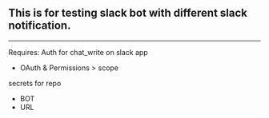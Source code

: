 This is for testing slack bot with different slack notification.
---



---

Requires: 
Auth for chat_write on slack app
- OAuth & Permissions > scope


secrets for repo
- BOT
- URL

